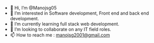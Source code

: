 - 👋 Hi, I’m @Manojsg05
- 👀 I’m interested in Software development, Front end and back end development.
- 🌱 I’m currently learning full stack web development.
- 💞️ I’m looking to collaborate on any IT field roles.
- 📫 How to reach me : manojsg2001@gmail.com

<!---
Manojsg05/Manojsg05 is a ✨ special ✨ repository because its `README.md` (this file) appears on your GitHub profile.
You can click the Preview link to take a look at your changes.
--->
